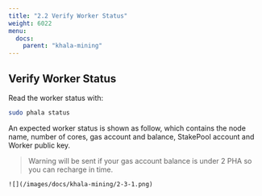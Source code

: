 ```yaml
---
title: "2.2 Verify Worker Status"
weight: 6022
menu:
  docs:
    parent: "khala-mining"
---
```


## Verify Worker Status

Read the worker status with:

```bash
sudo phala status
```

An expected worker status is shown as follow, which contains the node name, number of cores, gas account and balance, StakePool account and Worker public key.

> Warning will be sent if your gas account balance is under 2 PHA so you can recharge in time.

    ![](/images/docs/khala-mining/2-3-1.png)
